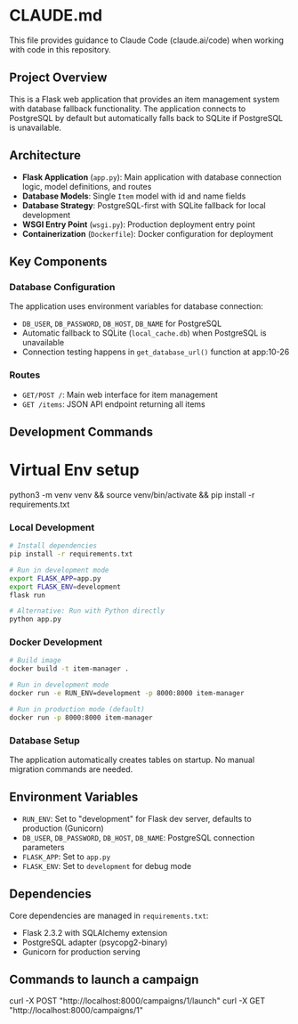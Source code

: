 # CLAUDE.md

This file provides guidance to Claude Code (claude.ai/code) when working with code in this repository.

## Project Overview

This is a Flask web application that provides an item management system with database fallback functionality. The application connects to PostgreSQL by default but automatically falls back to SQLite if PostgreSQL is unavailable.

## Architecture

- **Flask Application** (`app.py`): Main application with database connection logic, model definitions, and routes
- **Database Models**: Single `Item` model with id and name fields
- **Database Strategy**: PostgreSQL-first with SQLite fallback for local development
- **WSGI Entry Point** (`wsgi.py`): Production deployment entry point
- **Containerization** (`Dockerfile`): Docker configuration for deployment

## Key Components

### Database Configuration
The application uses environment variables for database connection:
- `DB_USER`, `DB_PASSWORD`, `DB_HOST`, `DB_NAME` for PostgreSQL
- Automatic fallback to SQLite (`local_cache.db`) when PostgreSQL is unavailable
- Connection testing happens in `get_database_url()` function at app:10-26

### Routes
- `GET/POST /`: Main web interface for item management
- `GET /items`: JSON API endpoint returning all items

## Development Commands

# Virtual Env setup 
python3 -m venv venv && source venv/bin/activate && pip install -r requirements.txt

### Local Development
```bash
# Install dependencies
pip install -r requirements.txt

# Run in development mode
export FLASK_APP=app.py
export FLASK_ENV=development
flask run

# Alternative: Run with Python directly
python app.py
```

### Docker Development
```bash
# Build image
docker build -t item-manager .

# Run in development mode
docker run -e RUN_ENV=development -p 8000:8000 item-manager

# Run in production mode (default)
docker run -p 8000:8000 item-manager
```

### Database Setup
The application automatically creates tables on startup. No manual migration commands are needed.

## Environment Variables

- `RUN_ENV`: Set to "development" for Flask dev server, defaults to production (Gunicorn)
- `DB_USER`, `DB_PASSWORD`, `DB_HOST`, `DB_NAME`: PostgreSQL connection parameters
- `FLASK_APP`: Set to `app.py`
- `FLASK_ENV`: Set to `development` for debug mode

## Dependencies

Core dependencies are managed in `requirements.txt`:
- Flask 2.3.2 with SQLAlchemy extension
- PostgreSQL adapter (psycopg2-binary)
- Gunicorn for production serving

## Commands to launch a campaign 
curl -X POST "http://localhost:8000/campaigns/1/launch"
curl -X GET "http://localhost:8000/campaigns/1"
